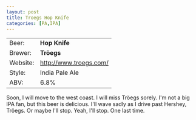```yaml
---
layout: post
title: Troegs Hop Knife
categories: [PA,IPA]
---
```

|          |                          |
|----------|--------------------------|
| Beer:    | __Hop Knife__            |
| Brewer:  | __Tröegs__               |
| Website: | <http://www.troegs.com/> |
| Style:   | India Pale Ale           |
| ABV:     | 6.8%                     |

Soon, I will move to the west coast. I will miss Tröegs sorely. I'm not a big IPA fan, but this beer is delicious. I'll wave sadly as I drive past Hershey, Tröegs. Or maybe I'll stop. Yeah, I'll stop. One last time.
